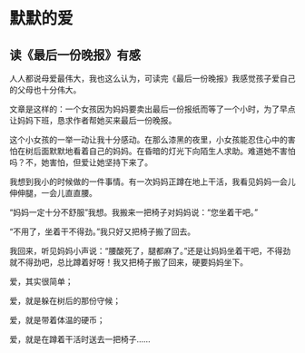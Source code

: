 # 默默的爱 #

## 读《最后一份晚报》有感 ##

人人都说母爱最伟大，我也这么认为，可读完《最后一份晚报》我感觉孩子爱自己的父母也十分伟大。

文章是这样的：一个女孩因为妈妈要卖出最后一份报纸而等了一个小时，为了早点让妈妈下班，恳求作者帮她买来最后一份晚报。

这个小女孩的一举一动让我十分感动。在那么漆黑的夜里，小女孩能忍住心中的害怕在树后面默默地看着自己的妈妈。在昏暗的灯光下向陌生人求助。难道她不害怕吗？不，她害怕，但爱让她坚持下来了。

我想到我小的时候做的一件事情。有一次妈妈正蹲在地上干活，我看见妈妈一会儿伸伸腿，一会儿直直腰。

“妈妈一定十分不舒服”我想。我搬来一把椅子对妈妈说：“您坐着干吧。”

“不用了，坐着干不得劲。”我只好又把椅子搬了回去。

我回来，听见妈妈小声说：“腰酸死了，腿都麻了。”还是让妈妈坐着干吧，不得劲就不得劲吧，总比蹲着好呀！我又把椅子搬了回来，硬要妈妈坐下。

爱，其实很简单；

爱，就是躲在树后的那份守候；

爱，就是带着体温的硬币；

爱，就是在蹲着干活时送去一把椅子……

